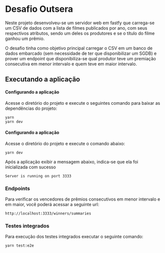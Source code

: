 # Desafio Outsera

Neste projeto desenvolveu-se um servidor web em fastfy que carrega-se um CSV de dados com a lista de filmes publicados por ano, com seus respectivos atributos, sendo um deles os produtores e se o título do filme ganhou um prêmio.

O desafio tinha como objetivo principal carregar o CSV em um banco de dados embarcado (sem necessidade de ter que disponibilizar um SGDB) e prover um endpoint que disponibiliza-se qual produtor teve um premiação consecutiva em menor intervalo e quem teve em maior intervalo.

## Executando a aplicação

#### Configurando a aplicação

Acesse o diretório do projeto e execute o seguintes comando para baixar as dependências do projeto:

```Shelscript
yarn
yarn dev

```

#### Configurando a aplicação

Acesse o diretório do projeto e execute o comando abaixo:

```Shelscript
yarn dev

```

Após a aplicação exibir a mensagem abaixo, indica-se que ela foi inicializada com sucesso

```Shelscript
Server is running on port 3333
```

### Endpoints

Para verificar os vencedores de prêmios consecutivos em menor intervalo e em maior, você poderá acessar a seguinte url:

```
http://localhost:3333/winners/summaries
```

### Testes integrados

Para execução dos testes integrados executar o seguinte comando:

```
yarn test:e2e
```
